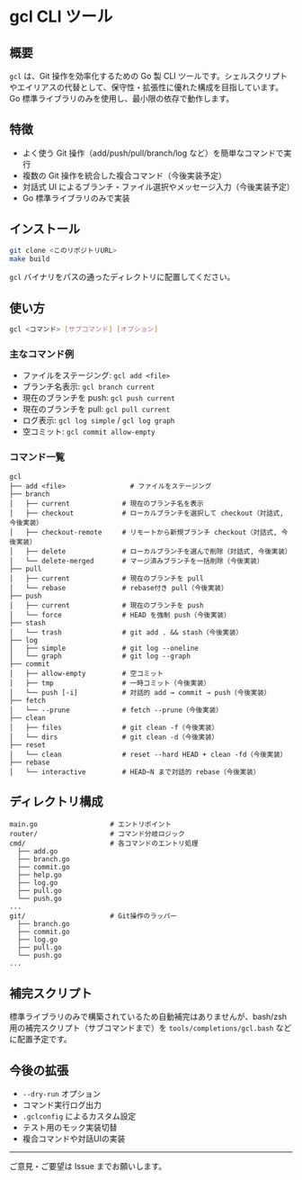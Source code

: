 # gcl CLI ツール

## 概要

`gcl` は、Git 操作を効率化するための Go 製 CLI ツールです。シェルスクリプトやエイリアスの代替として、保守性・拡張性に優れた構成を目指しています。Go 標準ライブラリのみを使用し、最小限の依存で動作します。

## 特徴
- よく使う Git 操作（add/push/pull/branch/log など）を簡単なコマンドで実行
- 複数の Git 操作を統合した複合コマンド（今後実装予定）
- 対話式 UI によるブランチ・ファイル選択やメッセージ入力（今後実装予定）
- Go 標準ライブラリのみで実装

## インストール

```sh
git clone <このリポジトリURL>
make build
```

`gcl` バイナリをパスの通ったディレクトリに配置してください。

## 使い方

```sh
gcl <コマンド> [サブコマンド] [オプション]
```

### 主なコマンド例

- ファイルをステージング: `gcl add <file>`
- ブランチ名表示: `gcl branch current`
- 現在のブランチを push: `gcl push current`
- 現在のブランチを pull: `gcl pull current`
- ログ表示: `gcl log simple` / `gcl log graph`
- 空コミット: `gcl commit allow-empty`

### コマンド一覧

```
gcl
├── add <file>                # ファイルをステージング
├── branch
│   ├── current             # 現在のブランチ名を表示
│   ├── checkout            # ローカルブランチを選択して checkout（対話式, 今後実装）
│   ├── checkout-remote     # リモートから新規ブランチ checkout（対話式, 今後実装）
│   ├── delete              # ローカルブランチを選んで削除（対話式, 今後実装）
│   └── delete-merged       # マージ済みブランチを一括削除（今後実装）
├── pull
│   ├── current             # 現在のブランチを pull
│   └── rebase              # rebase付き pull（今後実装）
├── push
│   ├── current             # 現在のブランチを push
│   └── force               # HEAD を強制 push（今後実装）
├── stash
│   └── trash               # git add . && stash（今後実装）
├── log
│   ├── simple              # git log --oneline
│   └── graph               # git log --graph
├── commit
│   ├── allow-empty         # 空コミット
│   ├── tmp                 # 一時コミット（今後実装）
│   └── push [-i]           # 対話的 add → commit → push（今後実装）
├── fetch
│   └── --prune             # fetch --prune（今後実装）
├── clean
│   ├── files               # git clean -f（今後実装）
│   └── dirs                # git clean -d（今後実装）
├── reset
│   └── clean               # reset --hard HEAD + clean -fd（今後実装）
├── rebase
│   └── interactive         # HEAD~N まで対話的 rebase（今後実装）
```

## ディレクトリ構成

```
main.go                  # エントリポイント
router/                  # コマンド分岐ロジック
cmd/                     # 各コマンドのエントリ処理
  ├── add.go
  ├── branch.go
  ├── commit.go
  ├── help.go
  ├── log.go
  ├── pull.go
  └── push.go
...
git/                     # Git操作のラッパー
  ├── branch.go
  ├── commit.go
  ├── log.go
  ├── pull.go
  └── push.go
...
```

## 補完スクリプト

標準ライブラリのみで構築されているため自動補完はありませんが、bash/zsh 用の補完スクリプト（サブコマンドまで）を `tools/completions/gcl.bash` などに配置予定です。

## 今後の拡張
- `--dry-run` オプション
- コマンド実行ログ出力
- `.gclconfig` によるカスタム設定
- テスト用のモック実装切替
- 複合コマンドや対話UIの実装

---

ご意見・ご要望は Issue までお願いします。
